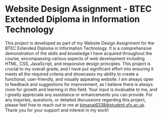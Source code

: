 # Website Design Assignment - BTEC Extended Diploma in Information Technology
This project is developed as part of my Website Design Assignment for the BTEC Extended Diploma in Information Technology. 
It is a comprehensive demonstration of the skills and knowledge I have acquired throughout the course, encompassing various aspects of web development including HTML, CSS, JavaScript, and responsive design principles. 
This project is crucial to my overall grade, and I have put significant effort into ensuring it meets all the required criteria and showcases my ability to create a functional, user-friendly, and visually appealing website. I am always open to feedback and suggestions for improvement, as I believe there is always room for growth and learning in this field. Your input is invaluable to me, and I greatly appreciate any assistance or enhancements you can provide. For any inquiries, questions, or detailed discussions regarding this project, please feel free to reach out to me at <mail>kimanaj6338@student.sfx.ac.uk</mail>. Thank you for your support and interest in my work!

